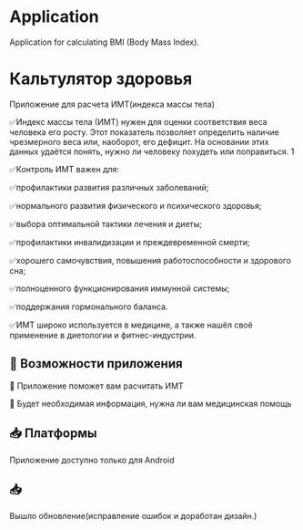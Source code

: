 # Application
 Application for calculating BMI (Body Mass Index).
# Кальтулятор здоровья
 Приложение для расчета ИМТ(индекса массы тела)
 
 ✅Индекс массы тела (ИМТ) нужен для оценки соответствия веса человека его росту. Этот показатель позволяет определить наличие чрезмерного веса или, наоборот, его дефицит. На основании  этих данных удаётся понять, нужно ли человеку похудеть или поправиться. 1
 
 ✅Контроль ИМТ важен для:
 
 ✅профилактики развития различных заболеваний; 
 
 ✅нормального развития физического и психического здоровья; 
 
 ✅выбора оптимальной тактики лечения и диеты; 
 
 ✅профилактики инвалидизации и преждевременной смерти; 
 
 ✅хорошего самочувствия, повышения работоспособности и здорового сна; 
 
 ✅полноценного функционирования иммунной системы; 
 
 ✅поддержания гормонального баланса. 
 
 ✅ИМТ широко используется в медицине, а также нашёл своё применение в диетологии и фитнес-индустрии.
 
 
 ## 🚀 Возможности приложения
 🔼 Приложение поможет вам расчитать ИМТ
 
 🔼 Будет необходимая информация, нужна ли вам медицинская помощь
 
 ## 📥 Платформы
 Приложение доступно только для Android

 ## 📥
 Вышло обновление(исправление ошибок и доработан дизайн.)
